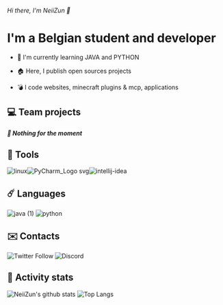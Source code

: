 ###### Hi there, I'm NeiiZun 👋

# I'm a Belgian student and developer

* 🎈 I'm currently learning JAVA and PYTHON

* 🏠 Here, I publish open sources projects

* 💣 I code websites, minecraft plugins & mcp, applications



## 💻 Team projects

##### 🧶 Nothing for the moment 



## 🧵 Tools

![linux](https://user-images.githubusercontent.com/49725253/89103932-db7c9c80-d415-11ea-89f9-d50d387204ae.png)![PyCharm_Logo svg](https://user-images.githubusercontent.com/49725253/89103933-dc153300-d415-11ea-8edd-77f114799102.png)![intellij-idea](https://user-images.githubusercontent.com/49725253/89103936-dcadc980-d415-11ea-83b7-b7d61050c2d6.png)



## ☄️ Languages

![java (1)](https://user-images.githubusercontent.com/49725253/89103931-db7c9c80-d415-11ea-9446-4f50238165f0.png) ![python](https://user-images.githubusercontent.com/49725253/89103934-dc153300-d415-11ea-8ea5-3251ebb0f96c.png)



## ✉️ Contacts

<img alt="Twitter Follow" src="https://img.shields.io/twitter/follow/NeiiZun?color=%231DA1F2&logo=twitter&style=for-the-badge"> <img alt="Discord" src="https://img.shields.io/badge/DISCORD-NeiiZun%236666-%237289DA?style=for-the-badge&logo=discord">



## 🌟 Activity stats

![NeiiZun's github stats](https://github-readme-stats.vercel.app/api?username=NeiiZun&show_icons=true) ![Top Langs](https://github-readme-stats.vercel.app/api/top-langs/?username=NeiiZun&layout=compact)
